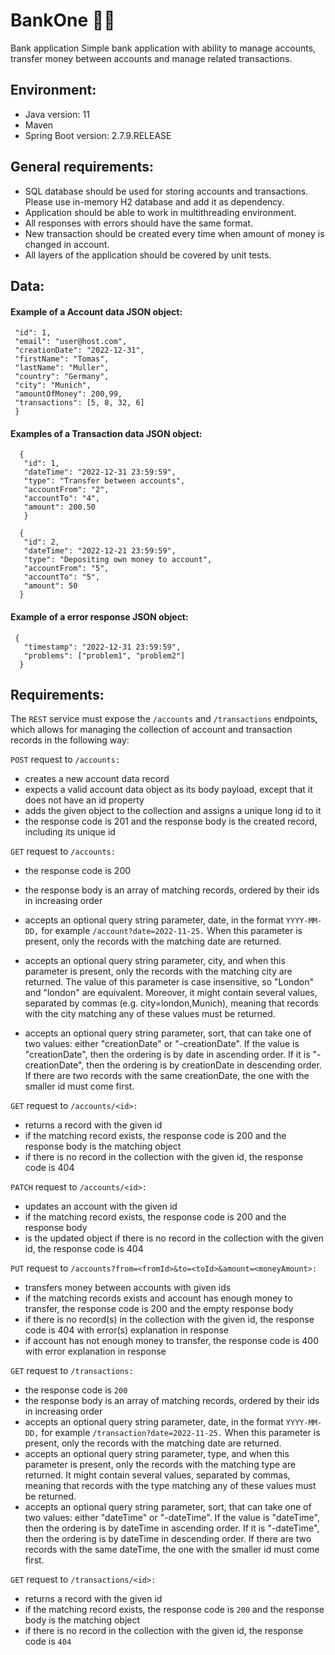 # BankOne :woman_technologist:
Bank application
Simple bank application with ability to manage accounts, transfer money between accounts and manage related transactions.

## Environment:
* Java version: 11
* Maven
* Spring Boot version: 2.7.9.RELEASE

## General requirements:

* SQL database should be used for storing accounts and transactions. Please use in-memory H2 database and add it as dependency.
* Application should be able to work in multithreading environment.
* All responses with errors should have the same format.
* New transaction should be created every time when amount of money is changed in account.
* All layers of the application should be covered by unit tests.

## Data:

#### Example of a Account data JSON object:
  ```{  
   "id": 1, 
   "email": "user@host.com", 
   "creationDate": "2022-12-31", 
   "firstName": "Tomas", 
   "lastName": "Muller", 
   "country": "Germany", 
   "city": "Munich", 
   "amountOfMoney": 200,99, 
   "transactions": [5, 8, 32, 6] 
   }  
```
#### Examples of a Transaction data JSON object:
```
  {
   "id": 1,
   "dateTime": "2022-12-31 23:59:59",
   "type": "Transfer between accounts",
   "accountFrom": "2",
   "accountTo": "4",
   "amount": 200.50
   } 

  {
   "id": 2,
   "dateTime": "2022-12-21 23:59:59",
   "type": "Depositing own money to account",
   "accountFrom": "5",
   "accountTo": "5",
   "amount": 50
  } 
```
#### Example of a error response JSON object:
```
 {
   "timestamp": "2022-12-31 23:59:59",
   "problems": ["problem1", "problem2"]
  } 
```
## Requirements:

The ```REST``` service must expose the ```/accounts``` and ```/transactions``` endpoints, which allows for managing the collection of account and transaction records in the following way:

```POST``` request to ```/accounts:```

* creates a new account data record 
* expects a valid account data object as its body payload, except that it does not have an id property
* adds the given object to the collection and assigns a unique long id to it
* the response code is 201 and the response body is the created record, including its unique id

```GET``` request to ```/accounts:```

* the response code is 200 
* the response body is an array of matching records, ordered by their ids in increasing order
* accepts an optional query string parameter, date, in the format ```YYYY-MM-DD,``` for example ```/account?date=2022-11-25.``` When this parameter is present, only the records with the matching date are returned.
* accepts an optional query string parameter, city, and when this parameter is present, only the records with the matching city are returned. The value of this parameter is case insensitive, so "London" and "london" are equivalent. Moreover, it might contain several values, separated by commas (e.g. city=london,Munich), meaning that records with the city matching any of these values must be returned.

* accepts an optional query string parameter, sort, that can take one of two values: either "creationDate" or "-creationDate". If the value is "creationDate", then the ordering is by date in ascending order. If it is "-creationDate", then the ordering is by creationDate in descending order. If there are two records with the same creationDate, the one with the smaller id must come first.

```GET``` request to ```/accounts/<id>:```

* returns a record with the given id
* if the matching record exists, the response code is 200 and the response body is the matching object 
* if there is no record in the collection with the given id, the response code is 404

```PATCH``` request to ```/accounts/<id>:```
* updates an account with the given id 
* if the matching record exists, the response code is 200 and the response body
* is the  updated object if there is no record in the collection with the given id, the response code is 404

```PUT``` request to ```/accounts?from=<fromId>&to=<toId>&amount=<moneyAmount>:```
* transfers money between accounts with given ids 
* if the matching records exists and account has enough money to transfer, the response code is 200 and the empty response body 
* if there is no record(s) in the collection with the given id, the response code is 404 with error(s) explanation in response 
* if account has not enough money to transfer, the response code is 400 with error explanation in response

```GET``` request to ```/transactions:```

* the response code is ```200```
* the response body is an array of matching records, ordered by their ids in increasing order 
* accepts an optional query    string parameter, date, in the format ```YYYY-MM-DD,``` for example ```/transaction?date=2022-11-25.``` When this parameter is present, only the records with the matching date are returned.
* accepts an optional query string parameter, type, and when this parameter is present, only the records with the matching type are returned. It might contain several values, separated by commas, meaning that records with the type matching any of these values must be returned.
* accepts an optional query string parameter, sort, that can take one of two values: either "dateTime" or "-dateTime". If the value is "dateTime", then the ordering is by dateTime in ascending order. If it is "-dateTime", then the ordering is by dateTime in descending order. If there are two records with the same dateTime, the one with the smaller id must come first.

```GET``` request to ```/transactions/<id>:```
* returns a record with the given id 
* if the matching record exists, the response code is ```200``` and the response body is the matching object
*  if there is no record in the collection with the given id, the response code is ```404```


